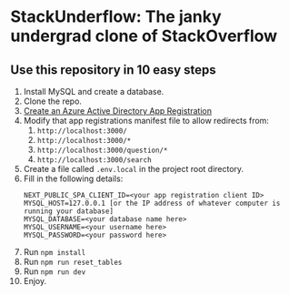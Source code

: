 # StackUnderflow: The janky undergrad clone of StackOverflow

## Use this repository in 10 easy steps 

1. Install MySQL and create a database.
2. Clone the repo.
3. [Create an Azure Active Directory App Registration](https://docs.microsoft.com/en-us/azure/active-directory/develop/scenario-spa-app-registration)
4. Modify that app registrations manifest file to allow redirects from:
   1. `http://localhost:3000/`
   2. `http://localhost:3000/*`
   3. `http://localhost:3000/question/*`
   4. `http://localhost:3000/search`
5. Create a file called `.env.local` in the project root directory.
6. Fill in the following details:
   ```
   NEXT_PUBLIC_SPA_CLIENT_ID=<your app registration client ID>
   MYSQL_HOST=127.0.0.1 [or the IP address of whatever computer is running your database]
   MYSQL_DATABASE=<your database name here>
   MYSQL_USERNAME=<your username here>
   MYSQL_PASSWORD=<your password here>
   ```
7. Run `npm install`
8. Run `npm run reset_tables`
9. Run `npm run dev`
10. Enjoy.
